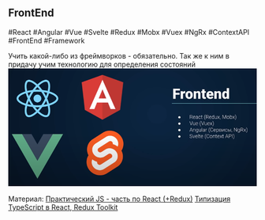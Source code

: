 ## **FrontEnd**
#React #Angular #Vue #Svelte #Redux #Mobx #Vuex #NgRx #ContextAPI #FrontEnd #Framework

Учить какой-либо из фреймворков - обязательно. Так же к ним в придачу учим технологию для определения состояний
![](_png/482236cf39a3649276563bebc277261f.png)

Материал:
[Практический JS - часть по React (+Redux)](../../Development/FrontEnd/Полный%20курс%20по%20JavaScript%20+%20React%20-%20с%20нуля%20до%20результата%20(2022)/Практический%20JS.md)
[Типизация TypeScript в React, Redux Toolkit](../../Development/Типизация%20TypeScript%20в%20React,%20Redux%20Toolkit.md)